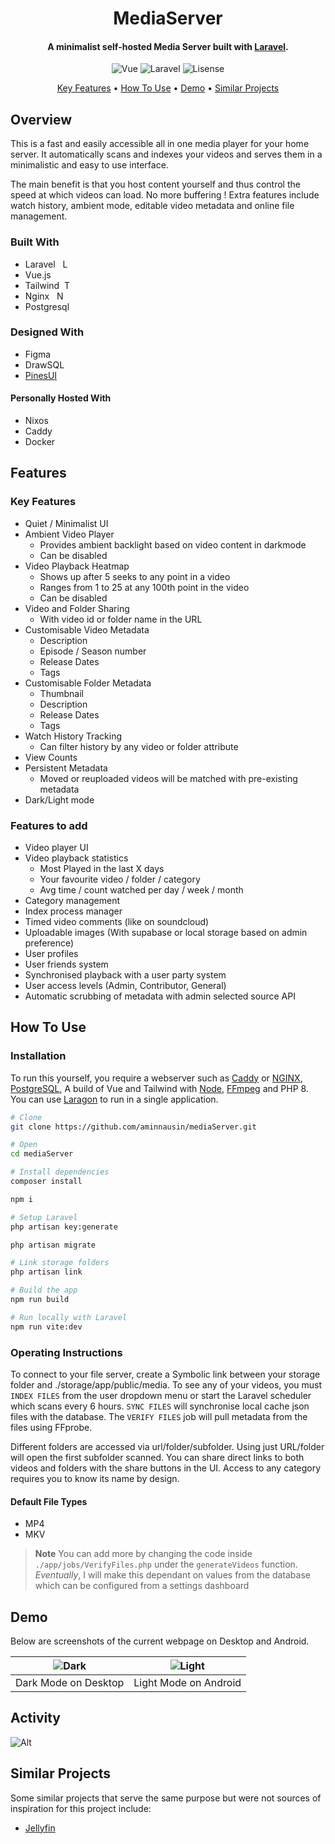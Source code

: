 <h1 align="center" style="display: block;">MediaServer</h1>
<!-- <p  align="center"> -->
  <!-- <br>
  <a href="http://www.amitmerchant.com/electron-markdownify"><img src="https://raw.githubusercontent.com/amitmerchant1990/electron-markdownify/master/app/img/markdownify.png" alt="Markdownify" width="200"></a>
  <br> -->
    <!-- # MediaServer -->
  <!-- <br> -->
<!-- </p> -->

#### <p  align="center">A minimalist self-hosted Media Server built with <a href="https://laravel.com/" target="_blank">Laravel</a>. </p>

<p  align="center">
    <img src="https://img.shields.io/badge/vue-v3.4.29-white" alt="Vue">
    <img src="https://img.shields.io/badge/laravel-v11.10-F9322C" alt="Laravel">
    <img src="https://img.shields.io/badge/lisense-AGPL%20V3-purple" alt="Lisense">
</p>

<p  align="center">
  <a href="#key-features">Key Features</a> •
  <a href="#how-to-use">How To Use</a> •
  <a href="#demo">Demo</a> •
  <a href="#similar-projects">Similar Projects</a>
</p>

<!-- ![screenshot](.gif) -->

## Overview

This is a fast and easily accessible all in one media player for your home server.
It automatically scans and indexes your videos and serves them in a minimalistic and easy to use interface.

The main benefit is that you host content yourself and thus control the speed at which videos can load. No more buffering !
Extra features include watch history, ambient mode, editable video metadata and online file management.

### Built With

- Laravel &nbsp; <img src="https://github.com/marwin1991/profile-technology-icons/assets/25181517/afcf1c98-544e-41fb-bf44-edba5e62809a" width=14 height=14 alt="Laravel"/>
- Vue.js
- Tailwind &nbsp;<img src="https://user-images.githubusercontent.com/25181517/202896760-337261ed-ee92-4979-84c4-d4b829c7355d.png" width=14 height=14 alt="Tailwind"/>
- Nginx &nbsp; <img src="https://user-images.githubusercontent.com/25181517/183345125-9a7cd2e6-6ad6-436f-8490-44c903bef84c.png" width=14 height=14 alt="Nginx"/>
- Postgresql

### Designed With

- Figma
- DrawSQL
- [PinesUI](https://github.com/thedevdojo/pines)

#### Personally Hosted With

- Nixos
- Caddy
- Docker

## Features

### Key Features

- Quiet / Minimalist UI
- Ambient Video Player
  - Provides ambient backlight based on video content in darkmode
  - Can be disabled
- Video Playback Heatmap
  - Shows up after 5 seeks to any point in a video
  - Ranges from 1 to 25 at any 100th point in the video
  - Can be disabled
- Video and Folder Sharing
  - With video id or folder name in the URL
- Customisable Video Metadata
  - Description
  - Episode / Season number
  - Release Dates
  - Tags
- Customisable Folder Metadata
  - Thumbnail
  - Description
  - Release Dates
  - Tags
- Watch History Tracking
  - Can filter history by any video or folder attribute
- View Counts
- Persistent Metadata
  - Moved or reuploaded videos will be matched with pre-existing metadata
- Dark/Light mode

### Features to add

- Video player UI
- Video playback statistics
  - Most Played in the last X days
  - Your favourite video / folder / category
  - Avg time / count watched per day / week / month
- Category management
- Index process manager
- Timed video comments (like on soundcloud)
- Uploadable images (With supabase or local storage based on admin preference)
- User profiles
- User friends system
- Synchronised playback with a user party system
- User access levels (Admin, Contributor, General)
- Automatic scrubbing of metadata with admin selected source API

## How To Use

### Installation

To run this yourself, you require a webserver such as [Caddy](https://caddyserver.com/) or [NGINX](https://nginx.org/en/index.html), [PostgreSQL](https://www.postgresql.org/), A build of Vue and Tailwind with [Node](https://nodejs.org/en), [FFmpeg](https://www.ffmpeg.org/) and PHP 8. You can use [Laragon](https://laragon.org/) to run in a single application.

```bash
# Clone
git clone https://github.com/aminnausin/mediaServer.git

# Open
cd mediaServer

# Install dependencies
composer install

npm i

# Setup Laravel
php artisan key:generate

php artisan migrate

# Link storage folders
php artisan link

# Build the app
npm run build

# Run locally with Laravel
npm run vite:dev
```

### Operating Instructions

To connect to your file server, create a Symbolic link between your storage folder and ./storage/app/public/media.
To see any of your videos, you must `INDEX FILES` from the user dropdown menu or start the Laravel scheduler which scans
every 6 hours. `SYNC FILES` will synchronise local cache json files with the database. The `VERIFY FILES` job will pull metadata
from the files using FFprobe.

Different folders are accessed via url/folder/subfolder. Using just URL/folder will open the first subfolder scanned.
You can share direct links to both videos and folders with the share buttons in the UI. Access to any category requires you to know its name by design.

#### Default File Types

- MP4
- MKV

> **Note**
> You can add more by changing the code inside `./app/jobs/VerifyFiles.php` under the `generateVideos` function.
> _Eventually_, I will make this dependant on values from the database which can be configured from a settings dashboard

## Demo

Below are screenshots of the current webpage on Desktop and Android.

<!-- ![image](https://github.com/aminnausin/mediaServer/assets/83550431/495ba4cb-0e30-45e3-91b7-d3a3dae454b6) -->
<!-- ![image](https://github.com/aminnausin/mediaServer/assets/83550431/7df9dbe1-efec-4aad-ae64-df857f718480) -->
<!-- (https://github.com/aminnausin/mediaServer/assets/83550431/bdd531b0-85f9-499e-8f96-5d853f080cad)-->
<!-- (https://github.com/aminnausin/mediaServer/assets/83550431/5e99db0d-ca0d-477e-add4-fd2144790165)-->
<!-- |![Dark](https://github.com/user-attachments/assets/f0db341f-c3c8-44d0-8faf-a16e6f958726)|![Light](https://github.com/user-attachments/assets/ed82c114-940b-4ca1-ad8d-d2bab62f1851)| -->
<!--| ![Dark](https://github.com/user-attachments/assets/70c17425-96f2-4516-a7ce-c046d45f90c4) | ![Light](https://github.com/user-attachments/assets/b17d374c-9334-457e-9c49-768d2d38c291) | -->

| ![Dark](https://github.com/user-attachments/assets/fc0ee7ce-da76-4b51-8ca1-0b691de618f0) | ![Light](https://github.com/user-attachments/assets/b17d374c-9334-457e-9c49-768d2d38c291) |
| :--------------------------------------------------------------------------------------: | :---------------------------------------------------------------------------------------: |
|                                   Dark Mode on Desktop                                   |                                   Light Mode on Android                                   |

## Activity

![Alt](https://repobeats.axiom.co/api/embed/fece6050fc62da0ebd2d200f904abaa3d09900dd.svg 'Repobeats analytics image')

## Similar Projects

Some similar projects that serve the same purpose but were not sources of inspiration for this project include:

- [Jellyfin](https://github.com/jellyfin/jellyfin)
